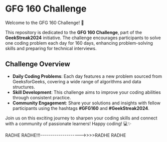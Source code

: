 # GFG 160 Challenge

Welcome to the GFG 160 Challenge! 🚀

This repository is dedicated to the **GFG 160 Challenge**, part of the **GeekStreak2024** initiative. The challenge encourages participants to solve one coding problem each day for 160 days, enhancing problem-solving skills and preparing for technical interviews.

## Challenge Overview

- **Daily Coding Problems**: Each day features a new problem sourced from GeeksforGeeks, covering a wide range of algorithms and data structures.
- **Skill Development**: This challenge aims to improve your coding abilities through consistent practice.
- **Community Engagement**: Share your solutions and insights with fellow participants using the hashtags **#GFG160** and **#GeekStreak2024**.

Join us on this exciting journey to sharpen your coding skills and connect with a community of passionate learners! Happy coding! 💻✨


RADHE RADHE!!!-------------------->>>>RADHE RADHE
